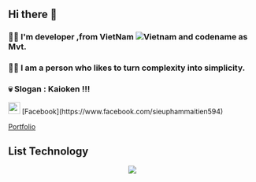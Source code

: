 ## Hi there 👋
### 🙋‍♂️ I'm developer ,from VietNam ![Vietnam](https://raw.githubusercontent.com/stevenrskelton/flag-icon/master/png/16/country-4x3/vn.png "Vietnam") and codename as Mvt.
### 💁‍♂️ I am a person who likes to turn complexity into simplicity.
### 💀 Slogan : Kaioken !!!
<div style ="display:inline-block">
  <img width="24" height="24" src="https://github.com/user-attachments/assets/70b4861b-162d-4372-bd3b-6f4ee86643a1">
  [Facebook](https://www.facebook.com/sieuphammaitien594)
</div>




[Portfolio](https://mvtvn78.github.io/My_Portfolio/)
## List Technology
<p align="center">
  <img  src="https://i.gifer.com/7GW5.gif">
</p>


